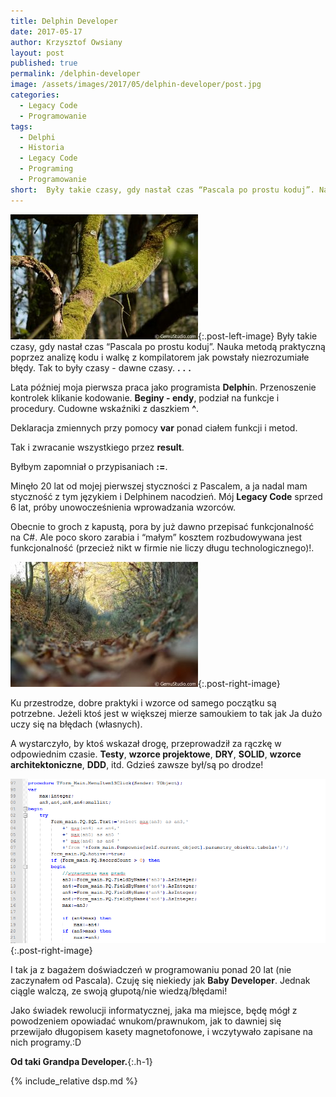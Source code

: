 ```yaml
---
title: Delphin Developer
date: 2017-05-17
author: Krzysztof Owsiany
layout: post
published: true
permalink: /delphin-developer
image: /assets/images/2017/05/delphin-developer/post.jpg
categories:
  - Legacy Code
  - Programowanie
tags:
  - Delphi
  - Historia
  - Legacy Code
  - Programing
  - Programowanie
short:  Były takie czasy, gdy nastał czas “Pascala po prostu koduj”. Nauka metodą praktyczną poprzez analizę kodu i walkę z kompilatorem jak powstały niezrozumiałe błędy. Tak to były czasy - dawne czasy.
---
```

[![GemuStudio.com Delphin Developer][image1]][image1-big]{:.post-left-image}
Były takie czasy, gdy nastał czas “Pascala po prostu koduj”.
Nauka metodą praktyczną poprzez analizę kodu i walkę z kompilatorem jak powstały niezrozumiałe błędy.
Tak to były czasy - dawne czasy.
**.**
**.**
**.**
    
Lata później moja pierwsza praca jako programista **Delphi**n. Przenoszenie kontrolek klikanie kodowanie. **Beginy - endy**, podział na funkcje i procedury. Cudowne wskaźniki z daszkiem **^**. 

Deklaracja zmiennych przy pomocy **var** ponad ciałem funkcji i metod. 

Tak i zwracanie wszystkiego przez **result**. 

Byłbym zapomniał o przypisaniach **:=**.

Minęło 20 lat od mojej pierwszej styczności z Pascalem, a ja nadal mam styczność z tym językiem i Delphinem nacodzień. Mój **Legacy Code** sprzed 6 lat, próby unowocześnienia wprowadzania wzorców.

Obecnie to groch z kapustą, pora by już dawno przepisać funkcjonalność na C#. Ale poco skoro zarabia i “małym” kosztem rozbudowywana jest funkcjonalność (przecież nikt w firmie nie liczy długu technologicznego)!.

[![GemuStudio.com Delphin Developer][post]][post-big]{:.post-right-image}

Ku przestrodze, dobre praktyki i wzorce od samego początku są potrzebne. Jeżeli ktoś jest w większej mierze samoukiem to tak jak Ja dużo uczy się na błędach (własnych).

A wystarczyło, by ktoś wskazał drogę, przeprowadził za rączkę w odpowiednim czasie. **Testy**, **wzorce projektowe**, **DRY**, **SOLID**, **wzorce architektoniczne**, **DDD**, itd. Gdzieś zawsze był/są po drodze!

[![GemuStudio.com Delphin Developer][image2]][image2-big]{:.post-right-image}

I tak ja z bagażem doświadczeń w programowaniu ponad 20 lat (nie zaczynałem od Pascala). Czuję się niekiedy jak **Baby Developer**. Jednak ciągle walczą, ze swoją głupotą/nie wiedzą/błędami!

Jako świadek rewolucji informatycznej, jaka ma miejsce, będę mógł z powodzeniem opowiadać wnukom/prawnukom, jak to dawniej się przewijało długopisem kasety magnetofonowe, i wczytywało zapisane na nich programy.:D

**Od taki Grandpa Developer.**{:.h-1}
    
{% include_relative dsp.md %}

[post]: /assets/images/2017/05/delphin-developer/post.jpg
[post-big]: /assets/images/2017/05/delphin-developer/post-big.jpg

[image1]: /assets/images/2017/05/delphin-developer/image1.jpg
[image1-big]: /assets/images/2017/05/delphin-developer/image1-big.jpg

[image2]: /assets/images/2017/05/delphin-developer/image2.png
[image2-big]: /assets/images/2017/05/delphin-developer/image2-big.png